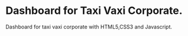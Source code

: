 # Dashboard for Taxi Vaxi Corporate.
Dashboard for taxi vaxi corporate with HTML5,CSS3 and Javascript.
